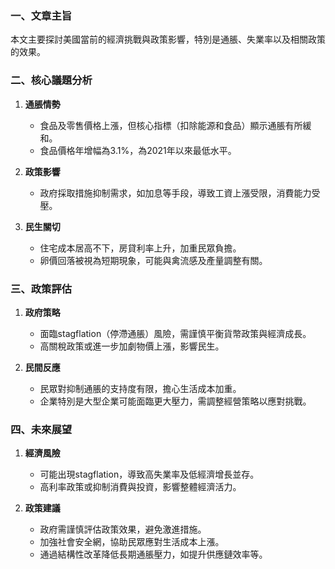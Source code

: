 ### 一、文章主旨
本文主要探討美國當前的經濟挑戰與政策影響，特別是通脹、失業率以及相關政策的效果。

### 二、核心議題分析
1. **通脹情勢**
   - 食品及零售價格上漲，但核心指標（扣除能源和食品）顯示通脹有所緩和。
   - 食品價格年增幅為3.1%，為2021年以來最低水平。

2. **政策影響**
   - 政府採取措施抑制需求，如加息等手段，導致工資上漲受限，消費能力受壓。

3. **民生關切**
   - 住宅成本居高不下，房貸利率上升，加重民眾負擔。
   - 卵價回落被視為短期現象，可能與禽流感及產量調整有關。

### 三、政策評估
1. **政府策略**
   - 面臨stagflation（停滯通脹）風險，需謹慎平衡貨幣政策與經濟成長。
   - 高關稅政策或進一步加劇物價上漲，影響民生。

2. **民間反應**
   - 民眾對抑制通脹的支持度有限，擔心生活成本加重。
   - 企業特別是大型企業可能面臨更大壓力，需調整經營策略以應對挑戰。

### 四、未來展望
1. **經濟風險**
   - 可能出現stagflation，導致高失業率及低經濟增長並存。
   - 高利率政策或抑制消費與投資，影響整體經濟活力。

2. **政策建議**
   - 政府需謹慎評估政策效果，避免激進措施。
   - 加強社會安全網，協助民眾應對生活成本上漲。
   - 通過結構性改革降低長期通脹壓力，如提升供應鏈效率等。